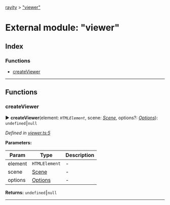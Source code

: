 [rayity](../README.md) > ["viewer"](../modules/_viewer_.md)



# External module: "viewer"

## Index

### Functions

* [createViewer](_viewer_.md#createviewer)



---
## Functions
<a id="createviewer"></a>

###  createViewer

► **createViewer**(element: *`HTMLElement`*, scene: *[Scene](../interfaces/_scene_.scene.md)*, options?: *[Options](../interfaces/_options_.options.md)*): `undefined`⎮`null`




*Defined in [viewer.ts:5](https://github.com/gribbet/rayity/blob/afedd20/src/viewer.ts#L5)*



**Parameters:**

| Param | Type | Description |
| ------ | ------ | ------ |
| element | `HTMLElement`   |  - |
| scene | [Scene](../interfaces/_scene_.scene.md)   |  - |
| options | [Options](../interfaces/_options_.options.md)   |  - |





**Returns:** `undefined`⎮`null`





___


